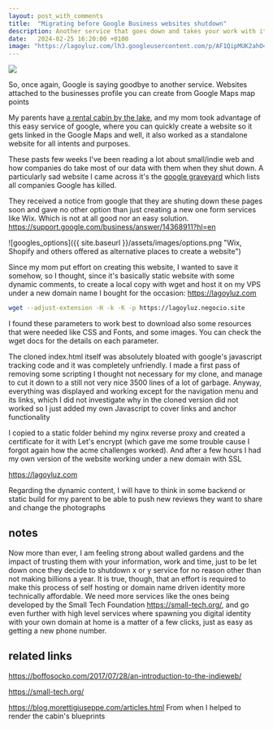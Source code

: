 ```yaml
---
layout: post_with_comments
title:  "Migrating before Google Business websites shutdown"
description: Another service that goes down and takes your work with it
date:   2024-02-25 16:20:00 +0100
image: "https://lagoyluz.com/lh3.googleusercontent.com/p/AF1QipMUK2ahO4YOlEz0l_vQSrg-IZVRpxFyhGF2YEgl=w768-h768-n-o-v1"
---
```


<img class="d11Ssd" src="https://lagoyluz.com/lh3.googleusercontent.com/p/AF1QipMUK2ahO4YOlEz0l_vQSrg-IZVRpxFyhGF2YEgl=w768-h768-n-o-v1">

So, once again, Google is saying goodbye to another service. Websites attached to the businesses profile you can create from Google Maps map points

My parents have [a rental cabin by the lake](https://lagoyluz.com), and my mom took advantage of this easy service of google, where you can quickly create a website so it gets linked in the Google Maps and well, it also worked as a standalone website for all intents and purposes. 

These pasts few weeks I've been reading a lot about small/indie web and how companies do take most of our data with them when they shut down. A particularly sad website I came across it's the [google graveyard](https://killedbygoogle.com/) which lists all companies Google has killed.

They received a notice from google that they are shuting down these pages soon and gave no other option than just creating a new one form services like Wix. Which is not at all good nor an easy solution. <https://support.google.com/business/answer/14368911?hl=en>

![googles_options]({{ site.baseurl }}/assets/images/options.png "Wix, Shopify and others offered as alternative places to create a website")

Since my mom put effort on creating this website, I wanted to save it somehow, so I thought, since it's basically static website with some dynamic comments, to create a local copy with wget and host it on my VPS under a new domain name I bought for the occasion: <https://lagoyluz.com>

```bash
wget --adjust-extension -H -k -K -p https://lagoyluz.negocio.site 
```
I found these parameters to work best to download also some resources that were needed like CSS and Fonts, and some images. You can check the wget docs for the details on each parameter.

The cloned index.html itself was absolutely bloated with google's javascript tracking code and it was completely unfriendly. I made a first pass of removing some scripting I thought not necessary for my clone, and manage to cut it down to a still not very nice 3500 lines of a lot of garbage. Anyway, everything was displayed and working except for the navigation menu and its links, which I did not investigate why in the cloned version did not worked so I just added my own Javascript to cover links and anchor functionality

I copied to a static folder behind my nginx reverse proxy and created a certificate for it with Let's encrypt (which gave me some trouble cause I forgot again how the acme challenges worked). And after a few hours I had my own version of the website working under a new domain with SSL

<https://lagoyluz.com>

Regarding the dynamic content, I will have to think in some backend or static build for my parent to be able to push new reviews they want to share and change the photographs

##  notes

Now more than ever, I am feeling strong about walled gardens and the impact of trusting them with your information, work and time, just to be let down once they decide to shutdown x or y service for no reason other than not making billions a year.
It is true, though, that an effort is required to make this process of self hosting or domain name driven identity more technically affordable. 
We need more services like the ones being developed by the Small Tech Foundation <https://small-tech.org/>, and go even further with high level services where spawning you digital identity with your own domain at home is a matter of a few clicks, just as easy as getting a new phone number.

## related links
<https://boffosocko.com/2017/07/28/an-introduction-to-the-indieweb/>

<https://small-tech.org/>

<https://blog.morettigiuseppe.com/articles.html> From when I helped to render the cabin's blueprints